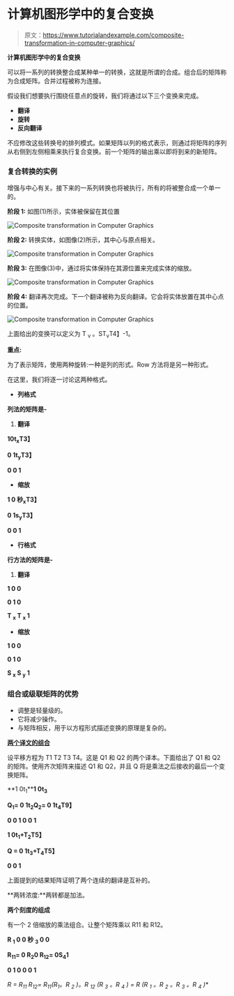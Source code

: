 # 计算机图形学中的复合变换

> 原文：<https://www.tutorialandexample.com/composite-transformation-in-computer-graphics/>

**计算机图形学中的复合变换**

可以将一系列的转换整合成某种单一的转换，这就是所谓的合成。组合后的矩阵称为合成矩阵。合并过程被称为连接。

假设我们想要执行围绕任意点的旋转，我们将通过以下三个变换来完成。

*   **翻译**
*   **旋转**
*   **反向翻译**

不应修改这些转换号的排列模式。如果矩阵以列的格式表示，则通过将矩阵的序列从右侧到左侧相乘来执行复合变换。前一个矩阵的输出乘以即将到来的新矩阵。

### 复合转换的实例

增强与中心有关。接下来的一系列转换也将被执行，所有的将被整合成一个单一的。

**阶段 1:** 如图(1)所示，实体被保留在其位置

![Composite transformation in Computer Graphics](img/69a8396be1676bdbc634d4ca8f4692ec.png)

**阶段 2:** 转换实体，如图像(2)所示，其中心与原点相关。

![Composite transformation in Computer Graphics](img/ed6bf02bbc692adee9313dc265234e4c.png)

**阶段 3:** 在图像(3)中，通过将实体保持在其源位置来完成实体的缩放。

![Composite transformation in Computer Graphics](img/33b4a8cf72096c80ebd86c2eea769e7c.png)

**阶段 4:** 翻译再次完成。下一个翻译被称为反向翻译。它会将实体放置在其中心点的位置。

![Composite transformation in Computer Graphics](img/c7ebcc84ff95ad9be166496e24df4e98.png)

上面给出的变换可以定义为 T <sub>v</sub> 。ST<sub>v</sub>T4】-1。

**重点:**

为了表示矩阵，使用两种旋转:一种是列的形式。Row 方法将是另一种形式。

在这里，我们将逐一讨论这两种格式。

*   **列格式**

**列法的矩阵是-**

1.  **翻译**

**10t<sub>x</sub>T3】**

**0 1t<sub>y</sub>T3】**

**0 0 1**

*   **缩放**

**1 0 秒<sub>x</sub>T3】**

**0 1s<sub>y</sub>T3】**

**0 0 1**

*   **行格式**

**行方法的矩阵是-**

1.  **翻译**

**1 0 0**

**0 1 0**

**T <sub>x</sub> T <sub>x</sub> 1**

*   **缩放**

**1 0 0**

**0 1 0**

**S <sub>x</sub> S <sub>y</sub> 1**

### 组合或级联矩阵的优势

*   调整是轻量级的。
*   它将减少操作。
*   与矩阵相反，用于以方程形式描述变换的原理是复杂的。

**<u>两个译文的组合</u>**

设平移方程为 T1 T2 T3 T4。这是 Q1 和 Q2 的两个译本。下面给出了 Q1 和 Q2 的矩阵。使用齐次矩阵来描述 Q1 和 Q2，并且 Q 将是乘法之后接收的最后一个变换矩阵。

**1 0t<sub>1</sub>****1 0t<sub>3</sub>**

**Q<sub>1</sub>= 0 1t<sub>2</sub>Q<sub>2</sub>= 0 1t<sub>4</sub>T9】**

**0 0 1 0 0 1**

**1 0t<sub>1</sub>+T<sub>2</sub>T5】**

**Q = 0 1t<sub>3</sub>+T<sub>4</sub>T5】**

**0 0 1**

上面提到的结果矩阵证明了两个连续的翻译是互补的。

**两转浓度:**两转都是加法。

**两个刻度的组成**

有一个 2 倍缩放的乘法组合。让整个矩阵乘以 R11 和 R12。

**R <sub>1</sub> 0 0 秒 <sub>3</sub> 0 0**

**R<sub>11</sub>= 0 R<sub>2</sub>0 R<sub>12</sub>= 0S<sub>4</sub>1**

**0 1 0 0 0 1**

**R = R<sub>11</sub>* R<sub>12</sub>= R<sub>11</sub>(R<sub>1</sub>。R <sub>2</sub> )。R <sub>12</sub> (R <sub>3</sub> 。R <sub>4</sub> ) = R (R <sub>1</sub> 。R <sub>2</sub> 。R <sub>3</sub> 。R <sub>4</sub> )**